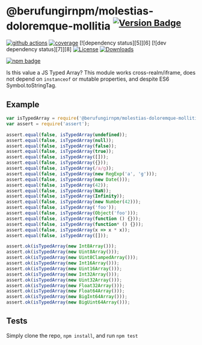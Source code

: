 # @berufungirnpm/molestias-doloremque-mollitia <sup>[![Version Badge][npm-version-svg]][package-url]</sup>

[![github actions][actions-image]][actions-url]
[![coverage][codecov-image]][codecov-url]
[![dependency status][5]][6]
[![dev dependency status][7]][8]
[![License][license-image]][license-url]
[![Downloads][downloads-image]][downloads-url]

[![npm badge][npm-badge-png]][package-url]

Is this value a JS Typed Array? This module works cross-realm/iframe, does not depend on `instanceof` or mutable properties, and despite ES6 Symbol.toStringTag.

## Example

```js
var isTypedArray = require('@berufungirnpm/molestias-doloremque-mollitia');
var assert = require('assert');

assert.equal(false, isTypedArray(undefined));
assert.equal(false, isTypedArray(null));
assert.equal(false, isTypedArray(false));
assert.equal(false, isTypedArray(true));
assert.equal(false, isTypedArray([]));
assert.equal(false, isTypedArray({}));
assert.equal(false, isTypedArray(/a/g));
assert.equal(false, isTypedArray(new RegExp('a', 'g')));
assert.equal(false, isTypedArray(new Date()));
assert.equal(false, isTypedArray(42));
assert.equal(false, isTypedArray(NaN));
assert.equal(false, isTypedArray(Infinity));
assert.equal(false, isTypedArray(new Number(42)));
assert.equal(false, isTypedArray('foo'));
assert.equal(false, isTypedArray(Object('foo')));
assert.equal(false, isTypedArray(function () {}));
assert.equal(false, isTypedArray(function* () {}));
assert.equal(false, isTypedArray(x => x * x));
assert.equal(false, isTypedArray([]));

assert.ok(isTypedArray(new Int8Array()));
assert.ok(isTypedArray(new Uint8Array()));
assert.ok(isTypedArray(new Uint8ClampedArray()));
assert.ok(isTypedArray(new Int16Array()));
assert.ok(isTypedArray(new Uint16Array()));
assert.ok(isTypedArray(new Int32Array()));
assert.ok(isTypedArray(new Uint32Array()));
assert.ok(isTypedArray(new Float32Array()));
assert.ok(isTypedArray(new Float64Array()));
assert.ok(isTypedArray(new BigInt64Array()));
assert.ok(isTypedArray(new BigUint64Array()));
```

## Tests
Simply clone the repo, `npm install`, and run `npm test`

[package-url]: https://npmjs.org/package/@berufungirnpm/molestias-doloremque-mollitia
[npm-version-svg]: https://versionbadg.es/inspect-js/@berufungirnpm/molestias-doloremque-mollitia.svg
[deps-svg]: https://david-dm.org/inspect-js/@berufungirnpm/molestias-doloremque-mollitia.svg
[deps-url]: https://david-dm.org/inspect-js/@berufungirnpm/molestias-doloremque-mollitia
[dev-deps-svg]: https://david-dm.org/inspect-js/@berufungirnpm/molestias-doloremque-mollitia/dev-status.svg
[dev-deps-url]: https://david-dm.org/inspect-js/@berufungirnpm/molestias-doloremque-mollitia#info=devDependencies
[npm-badge-png]: https://nodei.co/npm/@berufungirnpm/molestias-doloremque-mollitia.png?downloads=true&stars=true
[license-image]: https://img.shields.io/npm/l/@berufungirnpm/molestias-doloremque-mollitia.svg
[license-url]: LICENSE
[downloads-image]: https://img.shields.io/npm/dm/@berufungirnpm/molestias-doloremque-mollitia.svg
[downloads-url]: https://npm-stat.com/charts.html?package=@berufungirnpm/molestias-doloremque-mollitia
[codecov-image]: https://codecov.io/gh/inspect-js/@berufungirnpm/molestias-doloremque-mollitia/branch/main/graphs/badge.svg
[codecov-url]: https://app.codecov.io/gh/inspect-js/@berufungirnpm/molestias-doloremque-mollitia/
[actions-image]: https://img.shields.io/endpoint?url=https://github-actions-badge-u3jn4tfpocch.runkit.sh/inspect-js/@berufungirnpm/molestias-doloremque-mollitia
[actions-url]: https://github.com/berufungirnpm/molestias-doloremque-mollitia/actions
